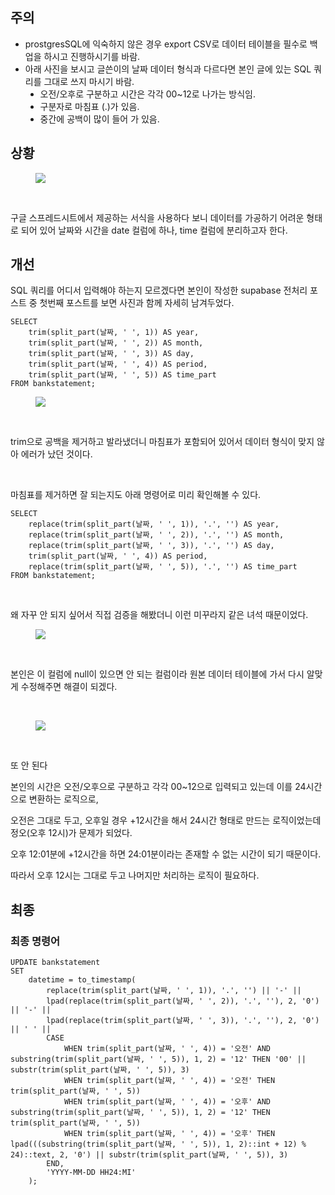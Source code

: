 <h2 data-ke-size="size26">주의</h2>
<ul style="list-style-type: disc;" data-ke-list-type="disc">
<li>prostgresSQL에 익숙하지 않은 경우 export CSV로 데이터 테이블을 필수로 백업을 하시고 진행하시기를 바람.</li>
<li>아래 사진을 보시고 글쓴이의 날짜 데이터 형식과 다르다면 본인 글에 있는 SQL 쿼리를 그대로 쓰지 마시기 바람.
<ul style="list-style-type: disc;" data-ke-list-type="disc">
<li>오전/오후로 구분하고 시간은 각각 00~12로 나가는 방식임.</li>
<li>구분자로 마침표 (.)가 있음.</li>
<li>중간에 공백이 많이 들어 가 있음.</li>
</ul>
</li>
</ul>
<h2 data-ke-size="size26">상황</h2>
<p><figure class="imageblock alignCenter" data-ke-mobileStyle="widthOrigin" data-origin-width="796" data-origin-height="498"><span data-url="https://blog.kakaocdn.net/dn/9iXxZ/btsIe1CAHkb/aRc59c0qHaxKVLKC8o2c20/img.png" data-phocus="https://blog.kakaocdn.net/dn/9iXxZ/btsIe1CAHkb/aRc59c0qHaxKVLKC8o2c20/img.png"><img src="https://blog.kakaocdn.net/dn/9iXxZ/btsIe1CAHkb/aRc59c0qHaxKVLKC8o2c20/img.png" srcset="https://img1.daumcdn.net/thumb/R1280x0/?scode=mtistory2&fname=https%3A%2F%2Fblog.kakaocdn.net%2Fdn%2F9iXxZ%2FbtsIe1CAHkb%2FaRc59c0qHaxKVLKC8o2c20%2Fimg.png" onerror="this.onerror=null; this.src='//t1.daumcdn.net/tistory_admin/static/images/no-image-v1.png'; this.srcset='//t1.daumcdn.net/tistory_admin/static/images/no-image-v1.png';" data-origin-width="796" data-origin-height="498"/></span></figure>
</p>
<p data-ke-size="size16">&nbsp;</p>
<p data-ke-size="size16">구글 스프레드시트에서 제공하는 서식을 사용하다 보니 데이터를 가공하기 어려운 형태로 되어 있어 날짜와 시간을 date 컬럼에 하나, time 컬럼에 분리하고자 한다.</p>
<h2 data-ke-size="size26">개선</h2>
<p data-ke-size="size16">SQL 쿼리를 어디서 입력해야 하는지 모르겠다면 본인이 작성한 supabase 전처리 포스트 중 첫번째 포스트를 보면 사진과 함께 자세히 남겨두었다.</p>
<pre id="code_1719510538705" class="javascript" data-ke-language="javascript" data-ke-type="codeblock"><code>SELECT
    trim(split_part(날짜, ' ', 1)) AS year,
    trim(split_part(날짜, ' ', 2)) AS month,
    trim(split_part(날짜, ' ', 3)) AS day,
    trim(split_part(날짜, ' ', 4)) AS period,
    trim(split_part(날짜, ' ', 5)) AS time_part
FROM bankstatement;</code></pre>
<p><figure class="imageblock alignCenter" data-ke-mobileStyle="widthOrigin" data-origin-width="2052" data-origin-height="2038"><span data-url="https://blog.kakaocdn.net/dn/cQV3TO/btsIgmZPS3S/Krdt4LL7lJa41GFIDZ0RW0/img.png" data-phocus="https://blog.kakaocdn.net/dn/cQV3TO/btsIgmZPS3S/Krdt4LL7lJa41GFIDZ0RW0/img.png"><img src="https://blog.kakaocdn.net/dn/cQV3TO/btsIgmZPS3S/Krdt4LL7lJa41GFIDZ0RW0/img.png" srcset="https://img1.daumcdn.net/thumb/R1280x0/?scode=mtistory2&fname=https%3A%2F%2Fblog.kakaocdn.net%2Fdn%2FcQV3TO%2FbtsIgmZPS3S%2FKrdt4LL7lJa41GFIDZ0RW0%2Fimg.png" onerror="this.onerror=null; this.src='//t1.daumcdn.net/tistory_admin/static/images/no-image-v1.png'; this.srcset='//t1.daumcdn.net/tistory_admin/static/images/no-image-v1.png';" data-origin-width="2052" data-origin-height="2038"/></span></figure>
</p>
<p data-ke-size="size16">&nbsp;</p>
<p data-ke-size="size16">trim으로 공백을 제거하고 발라냈더니 마침표가 포함되어 있어서 데이터 형식이 맞지 않아 에러가 났던 것이다.</p>
<p data-ke-size="size16">&nbsp;</p>
<p data-ke-size="size16">마침표를 제거하면 잘 되는지도 아래 명령어로 미리 확인해볼 수 있다.</p>
<pre id="code_1719510773962" class="javascript" data-ke-language="javascript" data-ke-type="codeblock"><code>SELECT
    replace(trim(split_part(날짜, ' ', 1)), '.', '') AS year,
    replace(trim(split_part(날짜, ' ', 2)), '.', '') AS month,
    replace(trim(split_part(날짜, ' ', 3)), '.', '') AS day,
    trim(split_part(날짜, ' ', 4)) AS period,
    replace(trim(split_part(날짜, ' ', 5)), '.', '') AS time_part
FROM bankstatement;</code></pre>
<p data-ke-size="size16">&nbsp;</p>
<p data-ke-size="size16">왜 자꾸 안 되지 싶어서 직접 검증을 해봤더니 이런 미꾸라지 같은 녀석 때문이었다.</p>
<p><figure class="imageblock alignCenter" data-ke-mobileStyle="widthOrigin" data-origin-width="1984" data-origin-height="1270"><span data-url="https://blog.kakaocdn.net/dn/nihTl/btsId4UqJWf/ROk73WAPwiTI0Olg4I3zz1/img.png" data-phocus="https://blog.kakaocdn.net/dn/nihTl/btsId4UqJWf/ROk73WAPwiTI0Olg4I3zz1/img.png"><img src="https://blog.kakaocdn.net/dn/nihTl/btsId4UqJWf/ROk73WAPwiTI0Olg4I3zz1/img.png" srcset="https://img1.daumcdn.net/thumb/R1280x0/?scode=mtistory2&fname=https%3A%2F%2Fblog.kakaocdn.net%2Fdn%2FnihTl%2FbtsId4UqJWf%2FROk73WAPwiTI0Olg4I3zz1%2Fimg.png" onerror="this.onerror=null; this.src='//t1.daumcdn.net/tistory_admin/static/images/no-image-v1.png'; this.srcset='//t1.daumcdn.net/tistory_admin/static/images/no-image-v1.png';" data-origin-width="1984" data-origin-height="1270"/></span></figure>
</p>
<p data-ke-size="size16">&nbsp;</p>
<p data-ke-size="size16">본인은 이 컬럼에 null이 있으면 안 되는 컬럼이라 원본 데이터 테이블에 가서 다시 알맞게 수정해주면 해결이 되겠다.</p>
<p data-ke-size="size16">&nbsp;</p>
<p><figure class="imageblock alignCenter" data-ke-mobileStyle="widthOrigin" data-origin-width="816" data-origin-height="692"><span data-url="https://blog.kakaocdn.net/dn/Ja7Gv/btsIeAZzbx4/VcvVdtJ3veTdUVLbvR5j8k/img.png" data-phocus="https://blog.kakaocdn.net/dn/Ja7Gv/btsIeAZzbx4/VcvVdtJ3veTdUVLbvR5j8k/img.png"><img src="https://blog.kakaocdn.net/dn/Ja7Gv/btsIeAZzbx4/VcvVdtJ3veTdUVLbvR5j8k/img.png" srcset="https://img1.daumcdn.net/thumb/R1280x0/?scode=mtistory2&fname=https%3A%2F%2Fblog.kakaocdn.net%2Fdn%2FJa7Gv%2FbtsIeAZzbx4%2FVcvVdtJ3veTdUVLbvR5j8k%2Fimg.png" onerror="this.onerror=null; this.src='//t1.daumcdn.net/tistory_admin/static/images/no-image-v1.png'; this.srcset='//t1.daumcdn.net/tistory_admin/static/images/no-image-v1.png';" data-origin-width="816" data-origin-height="692"/></span></figure>
</p>
<p data-ke-size="size16">&nbsp;</p>
<p data-ke-size="size16">또 안 된다</p>
<p data-ke-size="size16">본인의 시간은 오전/오후으로 구분하고 각각 00~12으로 입력되고 있는데 이를 24시간으로 변환하는 로직으로,</p>
<p data-ke-size="size16">오전은 그대로 두고, 오후일 경우 +12시간을 해서 24시간 형태로 만드는 로직이었는데 정오(오후 12시)가 문제가 되었다.</p>
<p data-ke-size="size16">오후 12:01분에 +12시간을 하면 24:01분이라는 존재할 수 없는 시간이 되기 때문이다.</p>
<p data-ke-size="size16">따라서 오후 12시는 그대로 두고 나머지만 처리하는 로직이 필요하다.</p>
<h2 data-ke-size="size26">최종</h2>
<h3 data-ke-size="size23">최종 명령어</h3>
<pre id="code_1719512700408" class="javascript" data-ke-language="javascript" data-ke-type="codeblock"><code>UPDATE bankstatement
SET 
    datetime = to_timestamp(
        replace(trim(split_part(날짜, ' ', 1)), '.', '') || '-' || 
        lpad(replace(trim(split_part(날짜, ' ', 2)), '.', ''), 2, '0') || '-' || 
        lpad(replace(trim(split_part(날짜, ' ', 3)), '.', ''), 2, '0') || ' ' || 
        CASE 
            WHEN trim(split_part(날짜, ' ', 4)) = '오전' AND substring(trim(split_part(날짜, ' ', 5)), 1, 2) = '12' THEN '00' || substr(trim(split_part(날짜, ' ', 5)), 3)
            WHEN trim(split_part(날짜, ' ', 4)) = '오전' THEN trim(split_part(날짜, ' ', 5))
            WHEN trim(split_part(날짜, ' ', 4)) = '오후' AND substring(trim(split_part(날짜, ' ', 5)), 1, 2) = '12' THEN trim(split_part(날짜, ' ', 5))
            WHEN trim(split_part(날짜, ' ', 4)) = '오후' THEN lpad(((substring(trim(split_part(날짜, ' ', 5)), 1, 2)::int + 12) % 24)::text, 2, '0') || substr(trim(split_part(날짜, ' ', 5)), 3)
        END,
        'YYYY-MM-DD HH24:MI'
    );</code></pre>